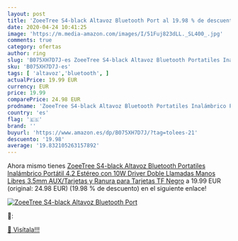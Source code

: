 ```yaml
---
layout: post
title: 'ZoeeTree S4-black Altavoz Bluetooth Port al 19.98 % de descuento'
date: 2020-04-24 10:41:25
image: 'https://m.media-amazon.com/images/I/51Fuj823dLL._SL400_.jpg'
comments: true
category: ofertas
author: ring
slug: 'B075XH7D7J-es ZoeeTree S4-black Altavoz Bluetooth Portatiles Inalámbrico...'
sku: 'B075XH7D7J-es'
tags: [ 'altavoz','bluetooth', ]
actualPrice: 19.99 EUR
currency: EUR
price: 19.99
comparePrice: 24.98 EUR
prodname: 'ZoeeTree S4-black Altavoz Bluetooth Portatiles Inalámbrico Portátil 4.2 Estéreo con 10W Driver Doble  Llamadas Manos Libres 3.5mm  AUX/Tarjetas y Ranura para Tarjetas TF  Negro'
country: 'es'
flag: '🇪🇸'
brand: ''
buyurl: 'https://www.amazon.es/dp/B075XH7D7J/?tag=tolees-21'
descuento: '19.98'
average: '19.832105263157892'
---
```


Ahora mismo tienes [ZoeeTree S4-black Altavoz Bluetooth Portatiles Inalámbrico Portátil 4.2 Estéreo con 10W Driver Doble  Llamadas Manos Libres 3.5mm  AUX/Tarjetas y Ranura para Tarjetas TF  Negro](https://www.amazon.es/dp/B075XH7D7J/?tag=tolees-21) a 19.99 EUR (original: 24.98 EUR) (19.98 %  de descuento) en el siguiente enlace!

[![ZoeeTree S4-black Altavoz Bluetooth Port](https://m.media-amazon.com/images/I/51Fuj823dLL._SL400_.jpg)](https://www.amazon.es/dp/B075XH7D7J/?tag=tolees-21)

🔎:


[🛒 Visítala!!!](https://www.amazon.es/dp/B075XH7D7J/?tag=tolees-21)

